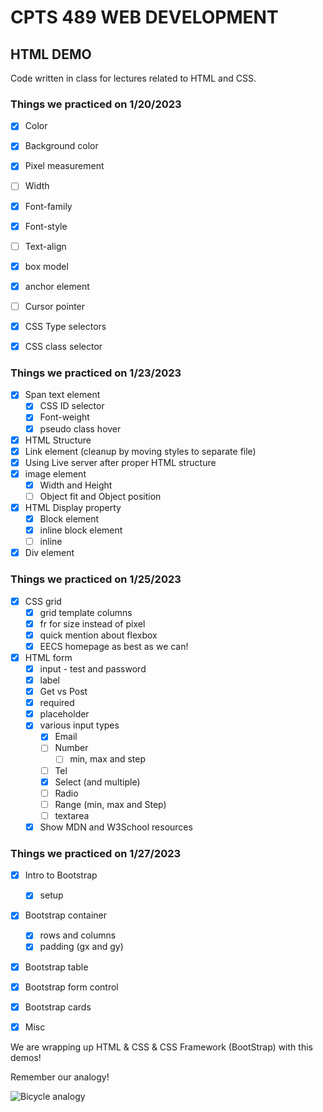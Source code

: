 # CPTS 489  WEB DEVELOPMENT
## HTML DEMO
Code written in class for lectures related to HTML and CSS.

### Things we practiced on 1/20/2023
- [x] Color
- [x] Background color
- [x] Pixel measurement
- [ ] Width
- [x] Font-family
- [x] Font-style
- [ ] Text-align
- [x] box model
- [x] anchor element
- [ ] Cursor pointer
- [x] CSS Type selectors
- [x] CSS class selector


### Things we practiced on 1/23/2023
- [x] Span text element
    - [x] CSS ID selector
    - [x] Font-weight
    - [x] pseudo class hover
- [x] HTML Structure
- [x] Link element (cleanup by moving styles to separate file)
- [x] Using Live server after proper HTML structure
- [x] image element
    - [x] Width and Height
    - [ ] Object fit and Object position
- [x] HTML Display property
    - [x] Block element
    - [x] inline block element
    - [ ] inline
- [x] Div element

### Things we practiced on 1/25/2023
- [x] CSS grid
    - [x] grid template columns
    - [x] fr for size instead of pixel
    - [x] quick mention about flexbox
    - [x] EECS homepage as best as we can!
- [x] HTML form
    - [x] input - test and password
    - [x] label
    - [x] Get vs Post
    - [x] required
    - [x] placeholder
    - [x] various input types
        - [x] Email
        - [ ] Number
            - [ ] min, max and step
        - [ ] Tel
        - [x] Select (and multiple)
        - [ ] Radio
        - [ ] Range (min, max and Step)
        - [ ] textarea
    - [x] Show MDN and W3School resources

### Things we practiced on 1/27/2023
- [x] Intro to Bootstrap
    - [x] setup
- [x] Bootstrap container
    - [x] rows and columns
    - [x] padding (gx and gy)
- [x] Bootstrap table
- [x] Bootstrap form control
- [x] Bootstrap cards
- [x] Misc


We are wrapping up HTML & CSS & CSS Framework (BootStrap) with this demos!

Remember our analogy!

![Bicycle analogy](https://commons.wikimedia.org/wiki/File:Mum_teaching_child_how_to_ride_a_bike.jpg "Bicycle analogy")


